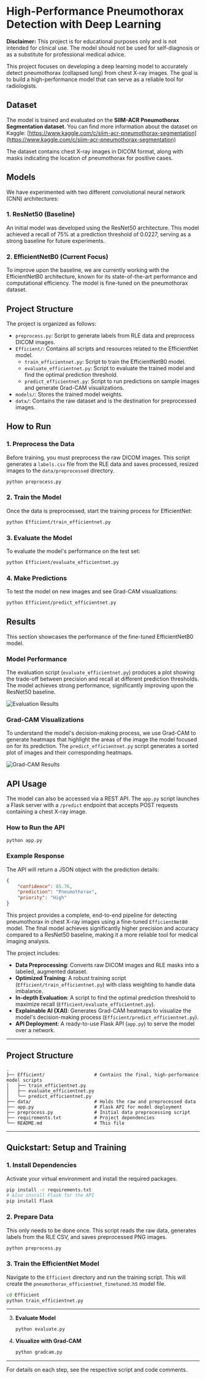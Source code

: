 # High-Performance Pneumothorax Detection with Deep Learning

**Disclaimer:** This project is for educational purposes only and is not intended for clinical use. The model should not be used for self-diagnosis or as a substitute for professional medical advice.

This project focuses on developing a deep learning model to accurately detect pneumothorax (collapsed lung) from chest X-ray images. The goal is to build a high-performance model that can serve as a reliable tool for radiologists.

## Dataset

The model is trained and evaluated on the **SIIM-ACR Pneumothorax Segmentation dataset**. You can find more information about the dataset on Kaggle:
[https://www.kaggle.com/c/siim-acr-pneumothorax-segmentation](https://www.kaggle.com/c/siim-acr-pneumothorax-segmentation)

The dataset contains chest X-ray images in DICOM format, along with masks indicating the location of pneumothorax for positive cases.

## Models

We have experimented with two different convolutional neural network (CNN) architectures:

### 1. ResNet50 (Baseline)

An initial model was developed using the ResNet50 architecture. This model achieved a recall of 75% at a prediction threshold of 0.0227, serving as a strong baseline for future experiments.

### 2. EfficientNetB0 (Current Focus)

To improve upon the baseline, we are currently working with the EfficientNetB0 architecture, known for its state-of-the-art performance and computational efficiency. The model is fine-tuned on the pneumothorax dataset.

## Project Structure

The project is organized as follows:

- `preprocess.py`: Script to generate labels from RLE data and preprocess DICOM images.
- `Efficient/`: Contains all scripts and resources related to the EfficientNet model.
  - `train_efficientnet.py`: Script to train the EfficientNetB0 model.
  - `evaluate_efficientnet.py`: Script to evaluate the trained model and find the optimal prediction threshold.
  - `predict_efficientnet.py`: Script to run predictions on sample images and generate Grad-CAM visualizations.
- `models/`: Stores the trained model weights.
- `data/`: Contains the raw dataset and is the destination for preprocessed images.

## How to Run

### 1. Preprocess the Data
Before training, you must preprocess the raw DICOM images. This script generates a `labels.csv` file from the RLE data and saves processed, resized images to the `data/preprocessed` directory.

```bash
python preprocess.py
```

### 2. Train the Model
Once the data is preprocessed, start the training process for EfficientNet:

```bash
python Efficient/train_efficientnet.py
```

### 3. Evaluate the Model
To evaluate the model's performance on the test set:

```bash
python Efficient/evaluate_efficientnet.py
```

### 4. Make Predictions
To test the model on new images and see Grad-CAM visualizations:

```bash
python Efficient/predict_efficientnet.py
```

## Results

This section showcases the performance of the fine-tuned EfficientNetB0 model.

### Model Performance

The evaluation script (`evaluate_efficientnet.py`) produces a plot showing the trade-off between precision and recall at different prediction thresholds. The model achieves strong performance, significantly improving upon the ResNet50 baseline.

![Evaluation Results](Results/Results.PNG)

### Grad-CAM Visualizations

To understand the model's decision-making process, we use Grad-CAM to generate heatmaps that highlight the areas of the image the model focused on for its prediction. The `predict_efficientnet.py` script generates a sorted plot of images and their corresponding heatmaps.

![Grad-CAM Results](plots/gradcam_result.jpg)

## API Usage

The model can also be accessed via a REST API. The `app.py` script launches a Flask server with a `/predict` endpoint that accepts POST requests containing a chest X-ray image.

### How to Run the API

```bash
python app.py
```

### Example Response

The API will return a JSON object with the prediction details:

```json
{
    "confidence": 85.76,
    "prediction": "Pneumothorax",
    "priority": "High"
}
```

This project provides a complete, end-to-end pipeline for detecting pneumothorax in chest X-ray images using a fine-tuned `EfficientNetB0` model. The final model achieves significantly higher precision and accuracy compared to a ResNet50 baseline, making it a more reliable tool for medical imaging analysis.

The project includes:
- **Data Preprocessing**: Converts raw DICOM images and RLE masks into a labeled, augmented dataset.
- **Optimized Training**: A robust training script (`Efficient/train_efficientnet.py`) with class weighting to handle data imbalance.
- **In-depth Evaluation**: A script to find the optimal prediction threshold to maximize recall (`Efficient/evaluate_efficientnet.py`).
- **Explainable AI (XAI)**: Generates Grad-CAM heatmaps to visualize the model's decision-making process (`Efficient/predict_efficientnet.py`).
- **API Deployment**: A ready-to-use Flask API (`app.py`) to serve the model over a network.

---

## Project Structure
```
.
├── Efficient/                  # Contains the final, high-performance model scripts
│   ├── train_efficientnet.py
│   ├── evaluate_efficientnet.py
│   └── predict_efficientnet.py
├── data/                       # Holds the raw and preprocessed data
├── app.py                      # Flask API for model deployment
├── preprocess.py               # Initial data preprocessing script
├── requirements.txt            # Project dependencies
└── README.md                   # This file
```

---

## Quickstart: Setup and Training

### 1. Install Dependencies
Activate your virtual environment and install the required packages.
```bash
pip install -r requirements.txt
# Also install Flask for the API
pip install Flask
```

### 2. Prepare Data
This only needs to be done once. This script reads the raw data, generates labels from the RLE CSV, and saves preprocessed PNG images.
```bash
python preprocess.py
```

### 3. Train the EfficientNet Model
Navigate to the `Efficient` directory and run the training script. This will create the `pneumothorax_efficientnet_finetuned.h5` model file.
```bash
cd Efficient
python train_efficientnet.py
```

--- 


3.  **Evaluate Model**
    ```bash
    python evaluate.py
    ```

4.  **Visualize with Grad-CAM**
    ```bash
    python gradcam.py
    ```

---

For details on each step, see the respective script and code comments.

